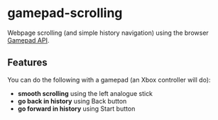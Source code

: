 # gamepad-scrolling

Webpage scrolling (and simple history navigation) using the browser [Gamepad API](http://www.w3.org/TR/gamepad/).


## Features

You can do the following with a gamepad (an Xbox controller will do):

* __smooth scrolling__ using the left analogue stick
* __go back in history__ using Back button
* __go forward in history__ using Start button

